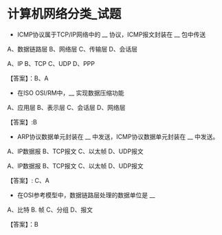 # 计算机网络分类_试题

 - ICMP协议属于TCP/IP网络中的 __ 协议，ICMP报文封装在 __ 包中传送

A、数据链路层  B、网络层  C、传输层  D、会话层

A、IP B、TCP C、UDP D、PPP

【答案】：B、A

 - 在ISO OSI/RM中，__ 实现数据压缩功能

A、应用层  B、表示层  C、会话层  D、网络层

【答案】:B

 - ARP协议数据单元封装在 __ 中发送，ICMP协议数据单元封装在 __ 中发送。

A、IP数据报  B、TCP报文  C、以太帧  D、UDP报文

A、IP数据报  B、TCP报文  C、以太帧  D、UDP报文

【答案】: C、A

 - 在OSI参考模型中，数据链路层处理的数据单位是 __

A、比特  B. 帧  C、分组  D、报文

【答案】：B
